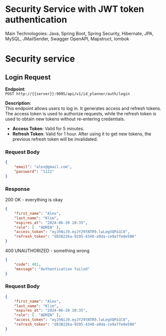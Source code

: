 # Security Service with JWT token authentication
Main Technologoies: Java, Spring Boot, Spring Security, Hibernate, JPA, MySQL, JMailSender, Swagger OpenAPI, Mapstruct, lombok

# Security service

## Login Request

**Endpoint**:  
`POST http://{{server}}:9095/api/v1/id_planner/auth/login`

**Description**:  
This endpoint allows users to log in. It generates access and refresh tokens. The access token is used to authorize requests, while the refresh token is used to obtain new tokens without re-entering credentials.

- **Access Token**: Valid for 5 minutes.
- **Refresh Token**: Valid for 1 hour. After using it to get new tokens, the previous refresh token will be invalidated.

### Request Body

```json
{
    "email": "alex@gmail.com",
    "password": "1122"
}
```

### Response 
200 OK - everything is okay

```json
{
    "first_name": "Alex",
    "last_name": "Klim",
    "expires_at": "2024-06-20 10:35",
    "role": [  "ADMIN" ],
    "access_token": "eyJhNiJ9.eyJY29tNTR9.lwLegVQPa1C8",
    "refresh_token": "d838226a-9295-4340-a9da-ce9a7fe8e506"
}
```

400 UNAUTHORIZED - something wrong

```json
{
    "code": 401,
    "message": "Authentication failed"
}
```

### Request Body

```json
{
    "first_name": "Alex",
    "last_name": "Klim",
    "expires_at": "2024-06-20 10:35",
    "role": [  "ADMIN" ],
    "access_token": "eyJhNiJ9.eyJY29tNTR9.lwLegVQPa1C8",
    "refresh_token": "d838226a-9295-4340-a9da-ce9a7fe8e506"
}
```

